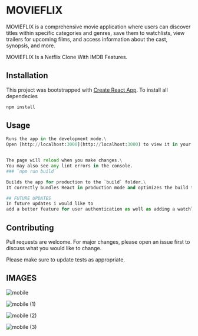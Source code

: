 



# MOVIEFLIX

MOVIEFLIX is a comprehensive movie application where users can discover titles within specific categories and genres, save them to watchlists, view trailers for upcoming films, and access information about the cast, synopsis, and more.

MOVIEFLIX Is a Netflix Clone With IMDB Features.

## Installation

This project was bootstrapped with [Create React App](https://github.com/facebook/create-react-app).
To install all dependecies

```bash
npm install
```

## Usage

```python
Runs the app in the development mode.\
Open [http://localhost:3000](http://localhost:3000) to view it in your browser.


The page will reload when you make changes.\
You may also see any lint errors in the console.
### `npm run build`

Builds the app for production to the `build` folder.\
It correctly bundles React in production mode and optimizes the build for the best performance.

## FUTURE UPDATES
In future updates i would like to
add a better feature for user authentication as well as adding a watchlist feature
```

## Contributing

Pull requests are welcome. For major changes, please open an issue first to discuss what you would like to change.

Please make sure to update tests as appropriate.

## IMAGES

![mobile](https://user-images.githubusercontent.com/88935495/184434610-8947c37d-f918-4807-bb04-ec6f55551054.png)


![mobile (1)](https://user-images.githubusercontent.com/88935495/184434634-50190947-67c3-4a1c-a0f8-cae5eb656481.png)

![mobile (2)](https://user-images.githubusercontent.com/88935495/184434657-82179f2c-4fe1-4c7d-a35a-d4ecf636bb20.png)


![mobile (3)](https://user-images.githubusercontent.com/88935495/184434688-9c06e152-832f-4d2d-94bc-036bd077cb6c.png)
